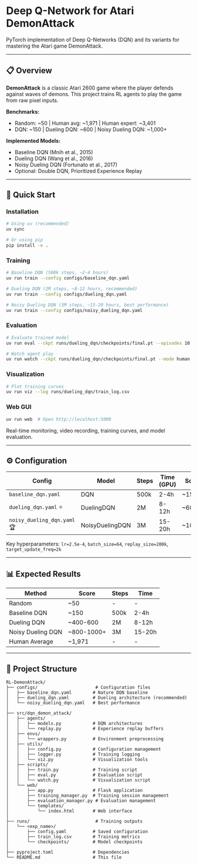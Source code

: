 # Deep Q-Network for Atari DemonAttack

PyTorch implementation of Deep Q-Networks (DQN) and its variants for mastering the Atari game DemonAttack.

---

## 📋 Overview

**DemonAttack** is a classic Atari 2600 game where the player defends against waves of demons. This project trains RL agents to play the game from raw pixel inputs.

**Benchmarks:**
- Random: ~50 | Human avg: ~1,971 | Human expert: ~3,401
- DQN: ~150 | Dueling DQN: ~600 | Noisy Dueling DQN: ~1,000+

**Implemented Models:**
- Baseline DQN (Mnih et al., 2015)
- Dueling DQN (Wang et al., 2016)
- Noisy Dueling DQN (Fortunato et al., 2017)
- Optional: Double DQN, Prioritized Experience Replay

---

## 🚀 Quick Start

### Installation

```bash
# Using uv (recommended)
uv sync

# Or using pip
pip install -e .
```

### Training

```bash
# Baseline DQN (500k steps, ~2-4 hours)
uv run train --config configs/baseline_dqn.yaml

# Dueling DQN (2M steps, ~8-12 hours, recommended)
uv run train --config configs/dueling_dqn.yaml

# Noisy Dueling DQN (3M steps, ~15-20 hours, best performance)
uv run train --config configs/noisy_dueling_dqn.yaml
```

### Evaluation

```bash
# Evaluate trained model
uv run eval --ckpt runs/dueling_dqn/checkpoints/final.pt --episodes 10

# Watch agent play
uv run watch --ckpt runs/dueling_dqn/checkpoints/final.pt --mode human
```

### Visualization

```bash
# Plot training curves
uv run viz --log runs/dueling_dqn/train_log.csv
```

### Web GUI

```bash
uv run web  # Open http://localhost:5000
```

Real-time monitoring, video recording, training curves, and model evaluation.

---

## ⚙️ Configuration

| Config | Model | Steps | Time (GPU) | Score |
|--------|-------|-------|------------|-------|
| `baseline_dqn.yaml` | DQN | 500k | 2-4h | ~150 |
| `dueling_dqn.yaml` ⭐ | DuelingDQN | 2M | 8-12h | ~600 |
| `noisy_dueling_dqn.yaml` 🏆 | NoisyDuelingDQN | 3M | 15-20h | ~1000+ |

Key hyperparameters: `lr=2.5e-4`, `batch_size=64`, `replay_size=200k`, `target_update_freq=2k`

---

## 📊 Expected Results

| Method | Score | Steps | Time |
|--------|-------|-------|------|
| Random | ~50 | - | - |
| Baseline DQN | ~150 | 500k | 2-4h |
| Dueling DQN | ~400-600 | 2M | 8-12h |
| Noisy Dueling DQN | ~800-1000+ | 3M | 15-20h |
| Human Average | ~1,971 | - | - |

---

## 📁 Project Structure

```
RL-DemonAttack/
├── configs/                      # Configuration files
│   ├── baseline_dqn.yaml        # Nature DQN baseline
│   ├── dueling_dqn.yaml         # Dueling architecture (recommended)
│   └── noisy_dueling_dqn.yaml   # Best performance
│
├── src/dqn_demon_attack/
│   ├── agents/
│   │   ├── models.py            # DQN architectures
│   │   └── replay.py            # Experience replay buffers
│   ├── envs/
│   │   └── wrappers.py          # Environment preprocessing
│   ├── utils/
│   │   ├── config.py            # Configuration management
│   │   ├── logger.py            # Training logging
│   │   └── viz.py               # Visualization tools
│   ├── scripts/
│   │   ├── train.py             # Training script
│   │   ├── eval.py              # Evaluation script
│   │   └── watch.py             # Visualization script
│   └── web/
│       ├── app.py               # Flask application
│       ├── training_manager.py  # Training session management
│       ├── evaluation_manager.py # Evaluation management
│       └── templates/
│           └── index.html       # Web interface
│
├── runs/                         # Training outputs
│   └── <exp_name>/
│       ├── config.yaml          # Saved configuration
│       ├── train_log.csv        # Training metrics
│       └── checkpoints/         # Model checkpoints
│
├── pyproject.toml               # Dependencies
└── README.md                    # This file
```
